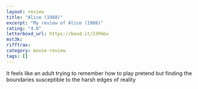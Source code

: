 ```yaml
---
layout: review
title: "Alice (1988)"
excerpt: "My review of Alice (1988)"
rating: "4.0"
letterboxd_url: https://boxd.it/23Pmbv
mst3k:
rifftrax:
category: movie-review
tags: []
---
```


It feels like an adult trying to remember how to play pretend but finding the boundaries susceptible to the harsh edges of reality

